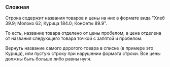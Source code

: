 ### Сложная

Строка содержит названия товаров и цены на них в формате вида
"Хлеб 39.9; Молоко 62; Курица 184.0; Конфеты 89.9".

То есть, название товара отделено от цены пробелом,
а цена отделена от названия следующего товара точкой с запятой и пробелом.

Вернуть название самого дорогого товара в списке (в примере это Курица),
или пустую строку при нарушении формата строки.
Все цены должны быть больше либо равны нуля.